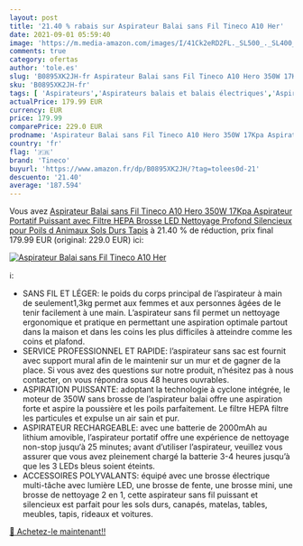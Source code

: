```yaml
---
layout: post
title: '21.40 % rabais sur Aspirateur Balai sans Fil Tineco A10 Her'
date: 2021-09-01 05:59:40
image: 'https://m.media-amazon.com/images/I/41Ck2eRD2FL._SL500_._SL400_.jpg'
comments: true
category: ofertas
author: 'tole.es'
slug: 'B0895XK2JH-fr Aspirateur Balai sans Fil Tineco A10 Hero 350W 17Kpa...'
sku: 'B0895XK2JH-fr'
tags: [ 'Aspirateurs','Aspirateurs balais et balais électriques','Aspirateurs, entretien des sols et nettoyeurs de vitres','Cuisine et Maison','tineco', ]
actualPrice: 179.99 EUR
currency: EUR
price: 179.99
comparePrice: 229.0 EUR
prodname: 'Aspirateur Balai sans Fil Tineco A10 Hero 350W 17Kpa Aspirateur Portatif Puissant avec Filtre HEPA Brosse LED Nettoyage Profond Silencieux pour Poils d Animaux Sols Durs Tapis'
country: 'fr'
flag: '🇫🇷'
brand: 'Tineco'
buyurl: 'https://www.amazon.fr/dp/B0895XK2JH/?tag=tolees0d-21'
descuento: '21.40'
average: '187.594'
---
```


Vous avez [Aspirateur Balai sans Fil Tineco A10 Hero 350W 17Kpa Aspirateur Portatif Puissant avec Filtre HEPA Brosse LED Nettoyage Profond Silencieux pour Poils d Animaux Sols Durs Tapis](https://www.amazon.fr/dp/B0895XK2JH/?tag=tolees0d-21)  à  21.40 % de réduction, prix final  179.99 EUR (original: 229.0 EUR) ici:

[![Aspirateur Balai sans Fil Tineco A10 Her](https://m.media-amazon.com/images/I/41Ck2eRD2FL._SL500_._SL400_.jpg)](https://www.amazon.fr/dp/B0895XK2JH/?tag=tolees0d-21)

ℹ️:

- SANS FIL ET LÉGER: le poids du corps principal de l’aspirateur à main de seulement1,3kg permet aux femmes et aux personnes âgées de le tenir facilement à une main. L’aspirateur sans fil permet un nettoyage ergonomique et pratique en permettant une aspiration optimale partout dans la maison et dans les coins les plus difficiles à atteindre comme les coins et plafond.
- SERVICE PROFESSIONNEL ET RAPIDE: l’aspirateur sans sac est fournit avec support mural afin de le maintenir sur un mur et de gagner de la place. Si vous avez des questions sur notre produit, n’hésitez pas à nous contacter, on vous répondra sous 48 heures ouvrables.
- ASPIRATION PUISSANTE: adoptant la technologie à cyclone intégrée, le moteur de 350W sans brosse de l’aspirateur balai offre une aspiration forte et aspire la poussière et les poils parfaitement. Le filtre HEPA filtre les particules et expulse un air sain et pur.
- ASPIRATEUR RECHARGEABLE: avec une batterie de 2000mAh au lithium amovible, l’aspirateur portatif offre une expérience de nettoyage non-stop jusqu‘à 25 minutes; avant d’utiliser l’aspirateur, veuillez vous assurer que vous avez pleinement chargé la batterie 3-4 heures jusqu’à que les 3 LEDs bleus soient éteints.
- ACCESSOIRES POLYVALANTS: équipé avec une brosse électrique multi-tâche avec lumière LED, une brosse de fente, une brosse mini, une brosse de nettoyage 2 en 1, cette aspirateur sans fil puissant et silencieux est parfait pour les sols durs, canapés, matelas, tables, meubles, tapis, rideaux et voitures.

[🛒 Achetez-le maintenant!!](https://www.amazon.fr/dp/B0895XK2JH/?tag=tolees0d-21)
